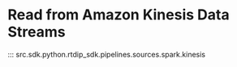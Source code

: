 # Read from Amazon Kinesis Data Streams
::: src.sdk.python.rtdip_sdk.pipelines.sources.spark.kinesis
